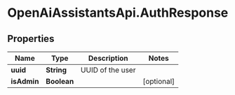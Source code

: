 # OpenAiAssistantsApi.AuthResponse

## Properties

Name | Type | Description | Notes
------------ | ------------- | ------------- | -------------
**uuid** | **String** | UUID of the user | 
**isAdmin** | **Boolean** |  | [optional] 


